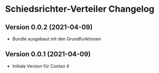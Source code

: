 # Schiedsrichter-Verteiler Changelog

## Version 0.0.2 (2021-04-09)

* Bundle ausgebaut mit den Grundfunktionen

## Version 0.0.1 (2021-04-09)

* Initiale Version für Contao 4
